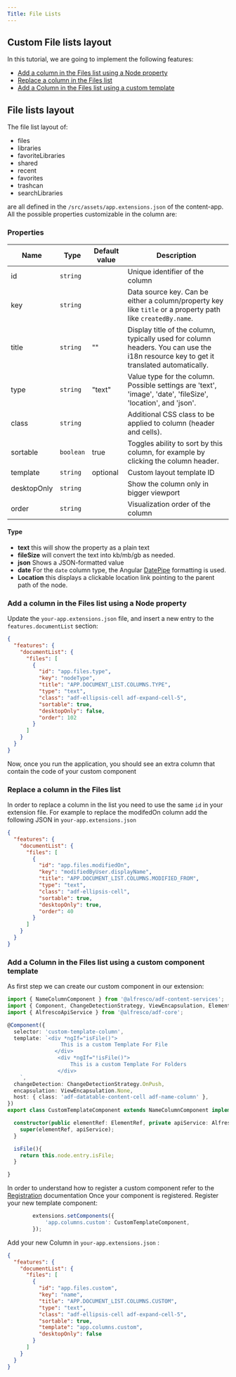 ```yaml
---
Title: File Lists
---
```


## Custom File lists layout

In this tutorial, we are going to implement the following features:

- [Add a column in the Files list using a Node property](#add-a-column-in-the-files-list-using-a-node-property)
- [Replace a column in the Files list](#replace-a-column-in-the-files-list)
- [Add a Column in the Files list using a custom template](#add-a-column-in-the-files-list-using-a-node-property)

## File lists layout

The file list layout of:
- files
- libraries
- favoriteLibraries
- shared
- recent
- favorites
- trashcan
- searchLibraries

are all defined in the `/src/assets/app.extensions.json` of the content-app.
All the possible properties customizable in the column are:

### Properties

| Name | Type | Default value | Description |
| ---- | ---- | ------------- | ----------- |
| id | `string` |  | Unique identifier of the column |
| key | `string` |  | Data source key. Can be either a column/property key like `title`  or a property path like `createdBy.name`. |
| title | `string` | "" | Display title of the column, typically used for column headers. You can use the i18n resource key to get it translated automatically. |
| type | `string` | "text" | Value type for the column. Possible settings are 'text', 'image', 'date', 'fileSize', 'location', and 'json'. |
| class | `string` |  | Additional CSS class to be applied to column (header and cells). |
| sortable | `boolean` | true | Toggles ability to sort by this column, for example by clicking the column header. |
| template | `string` | optional |Custom layout template ID  |
| desktopOnly | `string` |  | Show the column only in bigger viewport  |
| order | `string` |  | Visualization order of the column |


#### Type

- **text** this will show the property as a plain text
- **fileSize** will convert the text into kb/mb/gb as needed.
- **json** Shows a JSON-formatted value
- **date** For the `date` column type, the Angular [DatePipe](https://angular.io/docs/ts/latest/api/common/DatePipe-class.html) formatting is used.
- **Location** this displays a clickable location link pointing to the parent path of the node.

### Add a column in the Files list using a Node property

Update the `your-app.extensions.json` file, and insert a new entry to the `features.documentList` section:

```json
{
  "features": {
    "documentList": {
      "files": [
        {
          "id": "app.files.type",
          "key": "nodeType",
          "title": "APP.DOCUMENT_LIST.COLUMNS.TYPE",
          "type": "text",
          "class": "adf-ellipsis-cell adf-expand-cell-5",
          "sortable": true,
          "desktopOnly": false,
          "order": 102
        }
      ]
    }
  }
}
```

Now, once you run the application, you should see an extra column that contain the code of your custom component

### Replace a column in the Files list

In order to replace a column in the list you need to use the same `id` in your extension file. For example to replace the modifedOn column add the following JSON in `your-app.extensions.json`

```json
{
  "features": {
    "documentList": {
      "files": [
        {
          "id": "app.files.modifiedOn",
          "key": "modifiedByUser.displayName",
          "title": "APP.DOCUMENT_LIST.COLUMNS.MODIFIED_FROM",
          "type": "text",
          "class": "adf-ellipsis-cell",
          "sortable": true,
          "desktopOnly": true,
          "order": 40
        }
      ]
    }
  }
}
```

### Add a Column in the Files list using a custom component template

As first step we can create our custom component in our extension:
```typescript
import { NameColumnComponent } from '@alfresco/adf-content-services';
import { Component, ChangeDetectionStrategy, ViewEncapsulation, ElementRef, OnInit, OnDestroy } from '@angular/core';
import { AlfrescoApiService } from '@alfresco/adf-core';

@Component({
  selector: 'custom-template-column',
  template: `<div *ngIf="isFile()">
                 This is a custom Template For File
               </div>
                <div *ngIf="!isFile()">
                    This is a custom Template For Folders
                </div>
    `,
  changeDetection: ChangeDetectionStrategy.OnPush,
  encapsulation: ViewEncapsulation.None,
  host: { class: 'adf-datatable-content-cell adf-name-column' },
})
export class CustomTemplateComponent extends NameColumnComponent implements OnInit, OnDestroy {

  constructor(public elementRef: ElementRef, private apiService: AlfrescoApiService) {
    super(elementRef, apiService);
  }

  isFile(){
    return this.node.entry.isFile;
  }

}

```

In order to understand how to register a custom component refer to the [Registration](/extending/registration) documentation
Once your component is registered.
Register your new template component:

```typescript
        extensions.setComponents({
            'app.columns.custom': CustomTemplateComponent,
        });
```

Add your new Column in `your-app.extensions.json` :

```json
{
  "features": {
    "documentList": {
      "files": [
        {
          "id": "app.files.custom",
          "key": "name",
          "title": "APP.DOCUMENT_LIST.COLUMNS.CUSTOM",
          "type": "text",
          "class": "adf-ellipsis-cell adf-expand-cell-5",
          "sortable": true,
          "template": "app.columns.custom",
          "desktopOnly": false
        }
      ]
    }
  }
}
```
